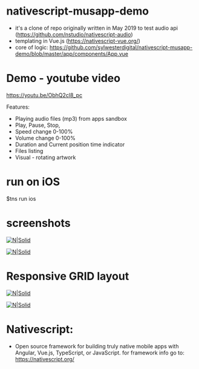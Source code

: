 # nativescript-musapp-demo 
- it's a clone of repo originally written in May 2019 to test audio api (https://github.com/nstudio/nativescript-audio)
- templating in Vue.js (https://nativescript-vue.org/)
- core of logic: https://github.com/sylwesterdigital/nativescript-musapp-demo/blob/master/app/components/App.vue

# Demo - youtube video
https://youtu.be/ObhQ2cl8_pc

Features:
- Playing audio files (mp3) from apps sandbox
- Play, Pause, Stop,
- Speed change 0-100%
- Volume change 0-100%
- Duration and Current position time indicator
- Files listing
- Visual - rotating artwork

# run on iOS
$tns run ios

# screenshots

[![N|Solid](https://uploads.workwork.fun/uploads/ca489e3002ee447db08e2e527b0e0f87_4b549357ef04fc22493e10c1ee0fca6a_1601027739370.PNG)](https://xr.workwork.fun)

[![N|Solid](https://uploads.workwork.fun/uploads/ae8e47f835334d5d98e4a050f7374f3e_7f6ff463af5d7734e9e9c0d0fa484237_1601027739125.PNG)](https://xr.workwork.fun)

# Responsive GRID layout

[![N|Solid](https://uploads.workwork.fun/uploads/db258c516de247969e6ea88c286c923b_a2a983c9f8465abb52709656ed2a8ed2_1601027738125.PNG)](https://xr.workwork.fun)

[![N|Solid](https://uploads.workwork.fun/uploads/6437a74c77084a5b963a695f44c8a99a_f6f3e3e5553ed5991b365d7c903abfac_1601027737874.PNG)](https://xr.workwork.fun)

# Nativescript: 
- Open source framework for building truly native mobile apps with Angular, Vue.js, TypeScript, or JavaScript.
for framework info go to: https://nativescript.org/

